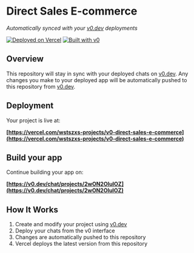 # Direct Sales E-commerce

*Automatically synced with your [v0.dev](https://v0.dev) deployments*

[![Deployed on Vercel](https://img.shields.io/badge/Deployed%20on-Vercel-black?style=for-the-badge&logo=vercel)](https://vercel.com/wstszxs-projects/v0-direct-sales-e-commerce)
[![Built with v0](https://img.shields.io/badge/Built%20with-v0.dev-black?style=for-the-badge)](https://v0.dev/chat/projects/2wON2OIuIOZ)

## Overview

This repository will stay in sync with your deployed chats on [v0.dev](https://v0.dev).
Any changes you make to your deployed app will be automatically pushed to this repository from [v0.dev](https://v0.dev).

## Deployment

Your project is live at:

**[https://vercel.com/wstszxs-projects/v0-direct-sales-e-commerce](https://vercel.com/wstszxs-projects/v0-direct-sales-e-commerce)**

## Build your app

Continue building your app on:

**[https://v0.dev/chat/projects/2wON2OIuIOZ](https://v0.dev/chat/projects/2wON2OIuIOZ)**

## How It Works

1. Create and modify your project using [v0.dev](https://v0.dev)
2. Deploy your chats from the v0 interface
3. Changes are automatically pushed to this repository
4. Vercel deploys the latest version from this repository